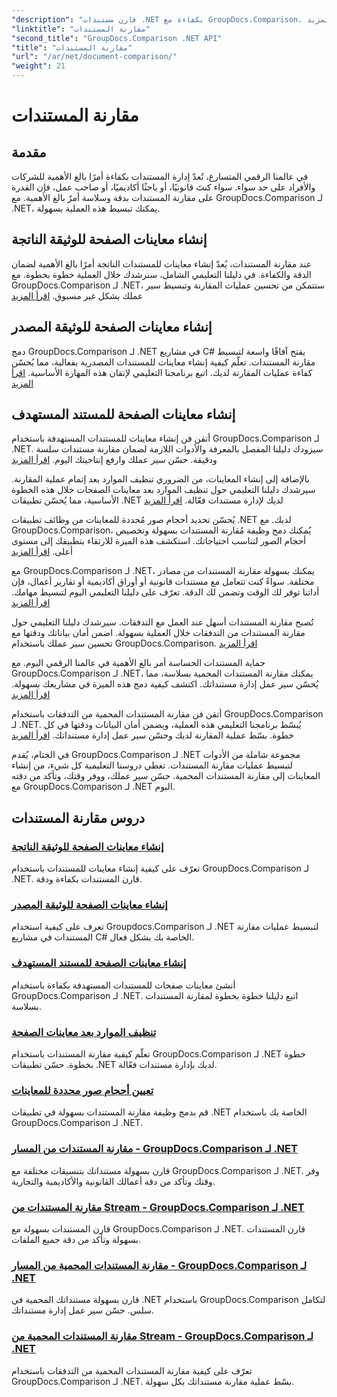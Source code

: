 ```yaml
---
"description": "قارن مستندات .NET بكفاءة مع GroupDocs.Comparison. سهّل إدارة المستندات، وحسّن سير العمل، وضمن الدقة. تعرّف على المزيد!"
"linktitle": "مقارنة المستندات"
"second_title": "GroupDocs.Comparison .NET API"
"title": "مقارنة المستندات"
"url": "/ar/net/document-comparison/"
"weight": 21
---
```


# مقارنة المستندات

## مقدمة

في عالمنا الرقمي المتسارع، تُعدّ إدارة المستندات بكفاءة أمرًا بالغ الأهمية للشركات والأفراد على حد سواء. سواء كنتَ قانونيًا، أو باحثًا أكاديميًا، أو صاحب عمل، فإن القدرة على مقارنة المستندات بدقة وسلاسة أمرٌ بالغ الأهمية. مع GroupDocs.Comparison لـ .NET، يمكنك تبسيط هذه العملية بسهولة.

## إنشاء معاينات الصفحة للوثيقة الناتجة

عند مقارنة المستندات، يُعدّ إنشاء معاينات للمستندات الناتجة أمرًا بالغ الأهمية لضمان الدقة والكفاءة. في دليلنا التعليمي الشامل، سنرشدك خلال العملية خطوة بخطوة. مع GroupDocs.Comparison لـ .NET، ستتمكن من تحسين عمليات المقارنة وتبسيط سير عملك بشكل غير مسبوق. [اقرأ المزيد](./generate-page-previews-resultant-document/)

## إنشاء معاينات الصفحة للوثيقة المصدر

دمج GroupDocs.Comparison لـ .NET في مشاريع C# يفتح آفاقًا واسعة لتبسيط مقارنة المستندات. تعلّم كيفية إنشاء معاينات للمستندات المصدرية بفعالية، مما يُحسّن كفاءة عمليات المقارنة لديك. اتبع برنامجنا التعليمي لإتقان هذه المهارة الأساسية. [اقرأ المزيد](./generate-page-previews-source-document/)

## إنشاء معاينات الصفحة للمستند المستهدف

أتقن فن إنشاء معاينات للمستندات المستهدفة باستخدام GroupDocs.Comparison لـ .NET. سيزودك دليلنا المفصل بالمعرفة والأدوات اللازمة لضمان مقارنة مستندات سلسة ودقيقة. حسّن سير عملك وارفع إنتاجيتك اليوم. [اقرأ المزيد](./generate-page-previews-target-document/)

بالإضافة إلى إنشاء المعاينات، من الضروري تنظيف الموارد بعد إتمام عملية المقارنة. سيرشدك دليلنا التعليمي حول تنظيف الموارد بعد معاينات الصفحات خلال هذه الخطوة الأساسية، مما يُحسّن تطبيقات .NET لديك لإدارة مستندات فعّالة. [اقرأ المزيد](./clean-resources-after-page-previews/)

يُحسّن تحديد أحجام صور مُحددة للمعاينات من وظائف تطبيقات .NET لديك. مع GroupDocs.Comparison، يُمكنك دمج وظيفة مُقارنة المستندات بسهولة وتخصيص أحجام الصور لتناسب احتياجاتك. استكشف هذه الميزة للارتقاء بتطبيقك إلى مستوى أعلى. [اقرأ المزيد](./set-specific-image-sizes-for-previews/)

مع GroupDocs.Comparison لـ .NET، يمكنك بسهولة مقارنة المستندات من مصادر مختلفة. سواءً كنت تتعامل مع مستندات قانونية أو أوراق أكاديمية أو تقارير أعمال، فإن أداتنا توفر لك الوقت وتضمن لك الدقة. تعرّف على دليلنا التعليمي اليوم لتبسيط مهامك. [اقرأ المزيد](./compare-documents-from-path/)

تُصبح مقارنة المستندات أسهل عند العمل مع التدفقات. سيرشدك دليلنا التعليمي حول مقارنة المستندات من التدفقات خلال العملية بسهولة. اضمن أمان بياناتك ودقتها مع تحسين سير عملك باستخدام GroupDocs.Comparison. [اقرأ المزيد](./compare-documents-from-stream/)

حماية المستندات الحساسة أمر بالغ الأهمية في عالمنا الرقمي اليوم. مع GroupDocs.Comparison لـ .NET، يمكنك مقارنة المستندات المحمية بسلاسة، مما يُحسّن سير عمل إدارة مستنداتك. اكتشف كيفية دمج هذه الميزة في مشاريعك بسهولة. [اقرأ المزيد](./compare-protected-documents-from-path/)

أتقن فن مقارنة المستندات المحمية من التدفقات باستخدام GroupDocs.Comparison لـ .NET. يُبسّط برنامجنا التعليمي هذه العملية، ويضمن أمان البيانات ودقتها في كل خطوة. بسّط عملية المقارنة لديك وحسّن سير عمل إدارة مستنداتك. [اقرأ المزيد](./compare-protected-documents-from-stream/)

في الختام، يُقدم GroupDocs.Comparison لـ .NET مجموعة شاملة من الأدوات لتبسيط عمليات مقارنة المستندات. تغطي دروسنا التعليمية كل شيء، من إنشاء المعاينات إلى مقارنة المستندات المحمية. حسّن سير عملك، ووفر وقتك، وتأكد من دقته مع GroupDocs.Comparison لـ .NET اليوم.
## دروس مقارنة المستندات
### [إنشاء معاينات الصفحة للوثيقة الناتجة](./generate-page-previews-resultant-document/)
تعرّف على كيفية إنشاء معاينات للمستندات باستخدام GroupDocs.Comparison لـ .NET. قارن المستندات بكفاءة ودقة.
### [إنشاء معاينات الصفحة للوثيقة المصدر](./generate-page-previews-source-document/)
تعرف على كيفية استخدام Groupdocs.Comparison لـ .NET لتبسيط عمليات مقارنة المستندات في مشاريع C# الخاصة بك بشكل فعال.
### [إنشاء معاينات الصفحة للمستند المستهدف](./generate-page-previews-target-document/)
أنشئ معاينات صفحات للمستندات المستهدفة بكفاءة باستخدام GroupDocs.Comparison لـ .NET. اتبع دليلنا خطوة بخطوة لمقارنة المستندات بسلاسة.
### [تنظيف الموارد بعد معاينات الصفحة](./clean-resources-after-page-previews/)
تعلّم كيفية مقارنة المستندات باستخدام GroupDocs.Comparison لـ .NET خطوة بخطوة. حسّن تطبيقات .NET لديك بإدارة مستندات فعّالة.
### [تعيين أحجام صور محددة للمعاينات](./set-specific-image-sizes-for-previews/)
قم بدمج وظيفة مقارنة المستندات بسهولة في تطبيقات .NET الخاصة بك باستخدام GroupDocs.Comparison لـ .NET.
### [مقارنة المستندات من المسار - GroupDocs.Comparison لـ .NET](./compare-documents-from-path/)
قارن بسهولة مستنداتك بتنسيقات مختلفة مع GroupDocs.Comparison لـ .NET. وفر وقتك وتأكد من دقة أعمالك القانونية والأكاديمية والتجارية.
### [مقارنة المستندات من Stream - GroupDocs.Comparison لـ .NET](./compare-documents-from-stream/)
قارن المستندات بسهولة مع GroupDocs.Comparison لـ .NET. قارن المستندات بسهولة وتأكد من دقة جميع الملفات.
### [مقارنة المستندات المحمية من المسار - GroupDocs.Comparison لـ .NET](./compare-protected-documents-from-path/)
قارن بسهولة مستنداتك المحمية في .NET باستخدام GroupDocs.Comparison لتكامل سلس. حسّن سير عمل إدارة مستنداتك.
### [مقارنة المستندات المحمية من Stream - GroupDocs.Comparison لـ .NET](./compare-protected-documents-from-stream/)
تعرّف على كيفية مقارنة المستندات المحمية من التدفقات باستخدام GroupDocs.Comparison لـ .NET. بسّط عملية مقارنة مستنداتك بكل سهولة.